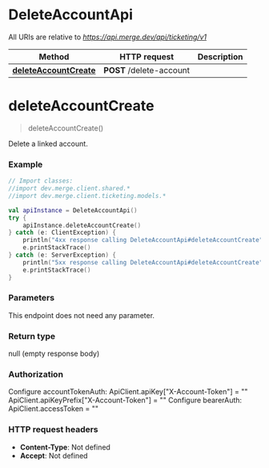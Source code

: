 # DeleteAccountApi

All URIs are relative to *https://api.merge.dev/api/ticketing/v1*

Method | HTTP request | Description
------------- | ------------- | -------------
[**deleteAccountCreate**](DeleteAccountApi.md#deleteAccountCreate) | **POST** /delete-account | 


<a name="deleteAccountCreate"></a>
# **deleteAccountCreate**
> deleteAccountCreate()



Delete a linked account.

### Example
```kotlin
// Import classes:
//import dev.merge.client.shared.*
//import dev.merge.client.ticketing.models.*

val apiInstance = DeleteAccountApi()
try {
    apiInstance.deleteAccountCreate()
} catch (e: ClientException) {
    println("4xx response calling DeleteAccountApi#deleteAccountCreate")
    e.printStackTrace()
} catch (e: ServerException) {
    println("5xx response calling DeleteAccountApi#deleteAccountCreate")
    e.printStackTrace()
}
```

### Parameters
This endpoint does not need any parameter.

### Return type

null (empty response body)

### Authorization


Configure accountTokenAuth:
    ApiClient.apiKey["X-Account-Token"] = ""
    ApiClient.apiKeyPrefix["X-Account-Token"] = ""
Configure bearerAuth:
    ApiClient.accessToken = ""

### HTTP request headers

 - **Content-Type**: Not defined
 - **Accept**: Not defined

